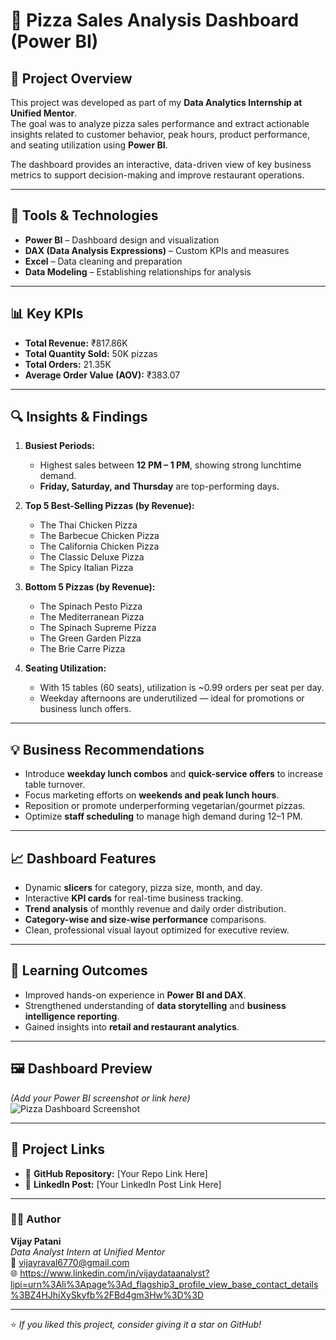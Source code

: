 # 🍕 Pizza Sales Analysis Dashboard (Power BI)

## 📘 Project Overview
This project was developed as part of my **Data Analytics Internship at Unified Mentor**.  
The goal was to analyze pizza sales performance and extract actionable insights related to customer behavior, peak hours, product performance, and seating utilization using **Power BI**.

The dashboard provides an interactive, data-driven view of key business metrics to support decision-making and improve restaurant operations.

---

## 🧩 Tools & Technologies
- **Power BI** – Dashboard design and visualization  
- **DAX (Data Analysis Expressions)** – Custom KPIs and measures  
- **Excel** – Data cleaning and preparation  
- **Data Modeling** – Establishing relationships for analysis  

---

## 📊 Key KPIs
- **Total Revenue:** ₹817.86K  
- **Total Quantity Sold:** 50K pizzas  
- **Total Orders:** 21.35K  
- **Average Order Value (AOV):** ₹383.07  

---

## 🔍 Insights & Findings
1. **Busiest Periods:**  
   - Highest sales between **12 PM – 1 PM**, showing strong lunchtime demand.  
   - **Friday, Saturday, and Thursday** are top-performing days.  

2. **Top 5 Best-Selling Pizzas (by Revenue):**
   - The Thai Chicken Pizza  
   - The Barbecue Chicken Pizza  
   - The California Chicken Pizza  
   - The Classic Deluxe Pizza  
   - The Spicy Italian Pizza  

3. **Bottom 5 Pizzas (by Revenue):**
   - The Spinach Pesto Pizza  
   - The Mediterranean Pizza  
   - The Spinach Supreme Pizza  
   - The Green Garden Pizza  
   - The Brie Carre Pizza  

4. **Seating Utilization:**  
   - With 15 tables (60 seats), utilization is ~0.99 orders per seat per day.  
   - Weekday afternoons are underutilized — ideal for promotions or business lunch offers.  

---

## 💡 Business Recommendations
- Introduce **weekday lunch combos** and **quick-service offers** to increase table turnover.  
- Focus marketing efforts on **weekends and peak lunch hours**.  
- Reposition or promote underperforming vegetarian/gourmet pizzas.  
- Optimize **staff scheduling** to manage high demand during 12–1 PM.

---

## 📈 Dashboard Features
- Dynamic **slicers** for category, pizza size, month, and day.  
- Interactive **KPI cards** for real-time business tracking.  
- **Trend analysis** of monthly revenue and daily order distribution.  
- **Category-wise and size-wise performance** comparisons.  
- Clean, professional visual layout optimized for executive review.  

---

## 🧠 Learning Outcomes
- Improved hands-on experience in **Power BI and DAX**.  
- Strengthened understanding of **data storytelling** and **business intelligence reporting**.  
- Gained insights into **retail and restaurant analytics**.  

---

## 🖼️ Dashboard Preview
*(Add your Power BI screenshot or link here)*  
![Pizza Dashboard Screenshot](link-to-your-image)

---

## 🔗 Project Links
- 📂 **GitHub Repository:** [Your Repo Link Here]  
- 💼 **LinkedIn Post:** [Your LinkedIn Post Link Here]  

---

### 👨‍💻 Author
**Vijay Patani**  
_Data Analyst Intern at Unified Mentor_  
📧 vijayraval6770@gmail.com  
🌐 https://www.linkedin.com/in/vijaydataanalyst?lipi=urn%3Ali%3Apage%3Ad_flagship3_profile_view_base_contact_details%3BZ4HJhiXySkyfb%2FBd4gm3Hw%3D%3D

---

⭐ *If you liked this project, consider giving it a star on GitHub!*
